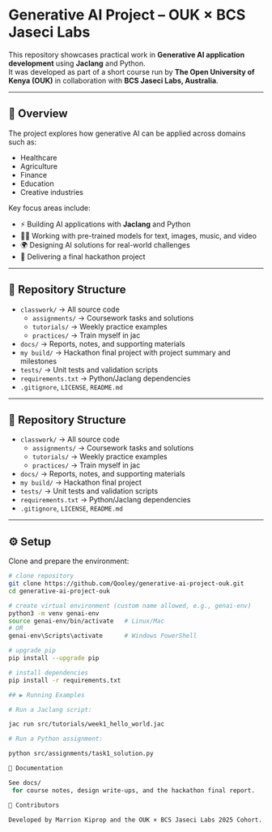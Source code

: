 # Generative AI Project – OUK × BCS Jaseci Labs  

This repository showcases practical work in **Generative AI application development** using **Jaclang** and Python.  
It was developed as part of a short course run by **The Open University of Kenya (OUK)** in collaboration with **BCS Jaseci Labs, Australia**.  

---

## 🎯 Overview  
The project explores how generative AI can be applied across domains such as:  
- Healthcare  
- Agriculture  
- Finance  
- Education  
- Creative industries  

Key focus areas include:  
- ⚡ Building AI applications with **Jaclang** and Python  
- 🧑‍💻 Working with pre-trained models for text, images, music, and video  
- 🌍 Designing AI solutions for real-world challenges  
- 🚀 Delivering a final hackathon project  

---

## 📂 Repository Structure  
- `classwork/` → All source code  
  - `assignments/` → Coursework tasks and solutions  
  - `tutorials/` → Weekly practice examples  
  - `practices/` → Train myself in jac
- `docs/` → Reports, notes, and supporting materials  
- `my build/` → Hackathon final project with project summary and milestones    
- `tests/` → Unit tests and validation scripts  
- `requirements.txt` → Python/Jaclang dependencies  
- `.gitignore`, `LICENSE`, `README.md`  
---
## 📂 Repository Structure  
- `classwork/` → All source code  
  - `assignments/` → Coursework tasks and solutions  
  - `tutorials/` → Weekly practice examples  
  - `practices/` → Train myself in jac
- `docs/` → Reports, notes, and supporting materials  
- `my build/` → Hackathon final project    
- `tests/` → Unit tests and validation scripts  
- `requirements.txt` → Python/Jaclang dependencies  
- `.gitignore`, `LICENSE`, `README.md`  

---

## ⚙️ Setup  

Clone and prepare the environment:  
```bash
# clone repository
git clone https://github.com/Qooley/generative-ai-project-ouk.git
cd generative-ai-project-ouk

# create virtual environment (custom name allowed, e.g., genai-env)
python3 -m venv genai-env
source genai-env/bin/activate   # Linux/Mac
# OR
genai-env\Scripts\activate      # Windows PowerShell

# upgrade pip
pip install --upgrade pip

# install dependencies
pip install -r requirements.txt

## ▶️ Running Examples

# Run a Jaclang script:

jac run src/tutorials/week1_hello_world.jac

# Run a Python assignment:

python src/assignments/task1_solution.py

📑 Documentation

See docs/
 for course notes, design write-ups, and the hackathon final report.

👥 Contributors

Developed by Marrion Kiprop and the OUK × BCS Jaseci Labs 2025 Cohort.



